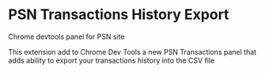 # PSN Transactions History Export

Chrome devtools panel for PSN site

This extension add to Chrome Dev Tools a new PSN Transactions panel that adds ability to export your transactions history into the CSV file


